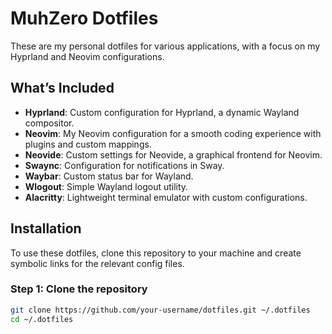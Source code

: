 # MuhZero Dotfiles

These are my personal dotfiles for various applications, with a focus on my Hyprland and Neovim configurations.

## What’s Included

- **Hyprland**: Custom configuration for Hyprland, a dynamic Wayland compositor.
- **Neovim**: My Neovim configuration for a smooth coding experience with plugins and custom mappings.
- **Neovide**: Custom settings for Neovide, a graphical frontend for Neovim.
- **Swaync**: Configuration for notifications in Sway.
- **Waybar**: Custom status bar for Wayland.
- **Wlogout**: Simple Wayland logout utility.
- **Alacritty**: Lightweight terminal emulator with custom configurations.

## Installation

To use these dotfiles, clone this repository to your machine and create symbolic links for the relevant config files.

### Step 1: Clone the repository

```bash
git clone https://github.com/your-username/dotfiles.git ~/.dotfiles
cd ~/.dotfiles


